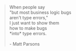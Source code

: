 <blockquote class="quote">
   When people say <br />
   "but most business logic bugs <br />
     aren't type errors," <br />
   I just want to show them <br />
   how to make bugs <br />
   *into* type errors.
<br><br>- Matt Parsons</blockquote>

